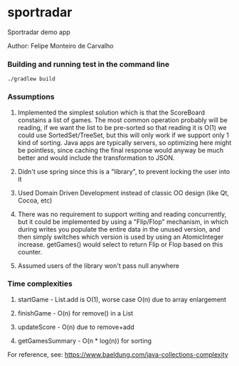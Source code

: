# sportradar

Sportradar demo app

Author: Felipe Monteiro de Carvalho

### Building and running test in the command line

```
./gradlew build
```

### Assumptions

1. Implemented the simplest solution which is that the ScoreBoard constains a list of games. 
The most common operation probably will be reading, if we want the list to be pre-sorted so 
that reading it is O(1) we could use SortedSet/TreeSet, but this will only work if we support 
only 1 kind of sorting. Java apps are typically servers, so optimizing here might be pointless,
since caching the final response would anyway be much better and would include the transformation
to JSON.

2. Didn't use spring since this is a "library", to prevent locking the user into it

3. Used Domain Driven Development instead of classic OO design (like Qt, Cocoa, etc)

4. There was no requirement to support writing and reading concurrently,
but it could be implemented by using a "Flip/Flop" mechanism, in which during 
writes you populate the entire data in the unused version, and then simply switches 
which version is used by using an AtomicInteger increase. getGames() would select 
to return Flip or Flop based on this counter.

5. Assumed users of the library won't pass null anywhere

### Time complexities

1. startGame - List.add is O(1), worse case O(n) due to array enlargement

2. finishGame - O(n) for remove() in a List

3. updateScore - O(n) due to remove+add

4. getGamesSummary - O(n * log(n)) for sorting

For reference, see: https://www.baeldung.com/java-collections-complexity
